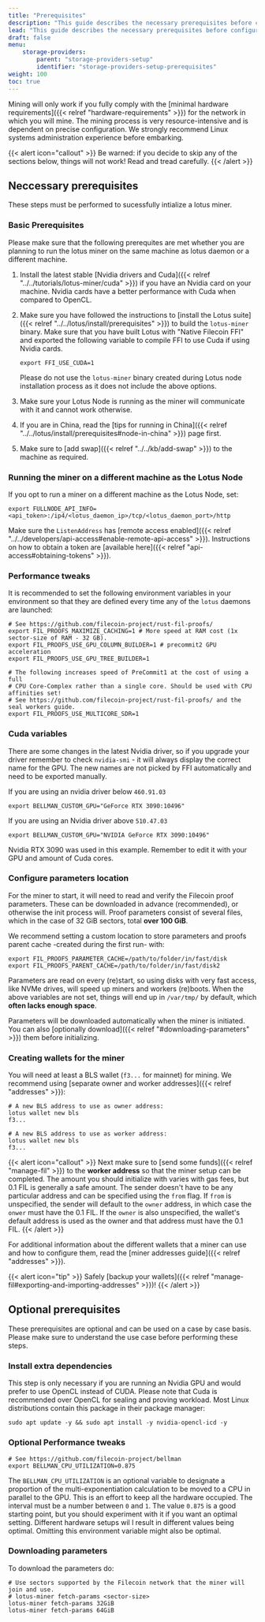 ```yaml
---
title: "Prerequisites"
description: "This guide describes the necessary prerequisites before configuring a Lotus miner for production."
lead: "This guide describes the necessary prerequisites before configuring a Lotus miner for production.."
draft: false
menu:
    storage-providers:
        parent: "storage-providers-setup"
        identifier: "storage-providers-setup-prerequisites"
weight: 100
toc: true
---
```


Mining will only work if you fully comply with the [minimal hardware requirements]({{< relref "hardware-requirements" >}}) for the network in which you will mine. The mining process is very resource-intensive and is dependent on precise configuration. We strongly recommend Linux systems administration experience before embarking.

{{< alert icon="callout" >}}
Be warned: if you decide to skip any of the sections below, things will not work! Read and tread carefully.
{{< /alert >}}

## Neccessary prerequisites

These steps must be performed to sucessfully intialize a lotus miner.

### Basic Prerequisites

Please make sure that the following prerequites are met whether you are planning to run the lotus miner on the same machine as lotus daemon or a different machine.

1. Install the latest stable [Nvidia drivers and Cuda]({{< relref "../../tutorials/lotus-miner/cuda" >}}) if you have an Nvidia card on your machine. Nvidia cards have a better performance with Cuda when compared to OpenCL.
2. Make sure you have followed the instructions to [install the Lotus suite]({{< relref "../../lotus/install/prerequisites" >}}) to build the `lotus-miner` binary. Make sure that you have built Lotus with "Native Filecoin FFI" and exported the following variable to compile FFI to use Cuda if using Nvidia cards.

    ```shell
    export FFI_USE_CUDA=1
    ```

    Please do not use the `lotus-miner` binary created during Lotus node installation process as it does not include the above options.

3. Make sure your Lotus Node is running as the miner will communicate with it and cannot work otherwise.
4. If you are in China, read the [tips for running in China]({{< relref "../../lotus/install/prerequisites#node-in-china" >}}) page first.
5. Make sure to [add swap]({{< relref "../../kb/add-swap" >}}) to the machine as required.

### Running the miner on a different machine as the Lotus Node

If you opt to run a miner on a different machine as the Lotus Node, set:

```shell
export FULLNODE_API_INFO=<api_token>:/ip4/<lotus_daemon_ip>/tcp/<lotus_daemon_port>/http
```

Make sure the `ListenAddress` has [remote access enabled]({{< relref "../../developers/api-access#enable-remote-api-access" >}}). Instructions on how to obtain a token are [available here]({{< relref "api-access#obtaining-tokens" >}}).

### Performance tweaks

It is recommended to set the following environment variables in your environment so that they are defined every time any of the `lotus` daemons are launched:

```shell
# See https://github.com/filecoin-project/rust-fil-proofs/
export FIL_PROOFS_MAXIMIZE_CACHING=1 # More speed at RAM cost (1x sector-size of RAM - 32 GB).
export FIL_PROOFS_USE_GPU_COLUMN_BUILDER=1 # precommit2 GPU acceleration
export FIL_PROOFS_USE_GPU_TREE_BUILDER=1

# The following increases speed of PreCommit1 at the cost of using a full
# CPU Core-Complex rather than a single core. Should be used with CPU affinities set!
# See https://github.com/filecoin-project/rust-fil-proofs/ and the seal workers guide.
export FIL_PROOFS_USE_MULTICORE_SDR=1
```

### Cuda variables

There are some changes in the latest Nvidia driver, so if you upgrade your driver remember to check `nvidia-smi` - it will always display the correct name for the GPU. The new names are not picked by FFI automatically and need to be exported manually.

If you are using an nvidia driver below `460.91.03`

```shell
export BELLMAN_CUSTOM_GPU="GeForce RTX 3090:10496"
```

If you are using an Nvidia driver above `510.47.03`

```shell
export BELLMAN_CUSTOM_GPU="NVIDIA GeForce RTX 3090:10496"
```

Nvidia RTX 3090 was used in this example. Remember to edit it with your GPU and amount of Cuda cores.

### Configure parameters location

For the miner to start, it will need to read and verify the Filecoin proof parameters. These can be downloaded in advance (recommended), or otherwise the init process will. Proof parameters consist of several files, which in the case of 32 GiB sectors, total **over 100 GiB**.

We recommend setting a custom location to store parameters and proofs parent cache -created during the first run- with:

```shell
export FIL_PROOFS_PARAMETER_CACHE=/path/to/folder/in/fast/disk
export FIL_PROOFS_PARENT_CACHE=/path/to/folder/in/fast/disk2
```

Parameters are read on every (re)start, so using disks with very fast access, like NVMe drives, will speed up miners and workers (re)boots. When the above variables are not set, things will end up in `/var/tmp/` by default, which **often lacks enough space**.

Parameters will be downloaded automatically when the miner is initiated. You can also [optionally download]({{< relref "#downloading-parameters" >}}) them before initializing.

### Creating wallets for the miner

You will need at least a BLS wallet (`f3...` for mainnet) for mining. We recommend using [separate owner and worker addresses]({{< relref "addresses" >}}):

```shell
# A new BLS address to use as owner address:
lotus wallet new bls
f3...

# A new BLS address to use as worker address:
lotus wallet new bls
f3...
```

{{< alert icon="callout" >}}
Next make sure to [send some funds]({{< relref "manage-fil" >}}) to the **worker address** so that the miner setup can be completed. The amount you should initialize with varies with gas fees, but 0.1 FIL is generally a safe amount. The sender doesn't have to be any particular address and can be specified using the `from` flag. If `from` is unspecified, the sender will default to the `owner` address, in which case the `onwer` must have the 0.1 FIL. If the `owner` is also unspecified, the wallet's default address is used as the owner and that address must have the 0.1 FIL. 
{{< /alert >}}

For additional information about the different wallets that a miner can use and how to configure them, read the [miner addresses guide]({{< relref "addresses" >}}).

{{< alert icon="tip" >}}
Safely [backup your wallets]({{< relref "manage-fil#exporting-and-importing-addresses" >}})!
{{< /alert >}}
## Optional prerequisites

These prerequisites are optional and can be used on a case by case basis. Please make sure to understand the use case before performing these steps.

### Install extra dependencies

This step is only necessary if you are running an Nvidia GPU and would prefer to use OpenCL instead of CUDA. Please note that Cuda is recommended over OpenCL for sealing and proving workload. Most Linux distributions contain this package in their package manager:

```shell
sudo apt update -y && sudo apt install -y nvidia-opencl-icd -y
```

### Optional Performance tweaks

```shell
# See https://github.com/filecoin-project/bellman
export BELLMAN_CPU_UTILIZATION=0.875
```

The `BELLMAN_CPU_UTILIZATION` is an optional variable to designate a proportion of the multi-exponentiation calculation to be moved to a CPU in parallel to the GPU. This is an effort to keep all the hardware occupied. The interval must be a number between `0` and `1`. The value `0.875` is a good starting point, but you should experiment with it if you want an optimal setting. Different hardware setups wil
l result in different values being optimal. Omitting this environment variable might also be optimal.

### Downloading parameters

To download the parameters do:

```shell
# Use sectors supported by the Filecoin network that the miner will join and use.
# lotus-miner fetch-params <sector-size>
lotus-miner fetch-params 32GiB
lotus-miner fetch-params 64GiB
```
